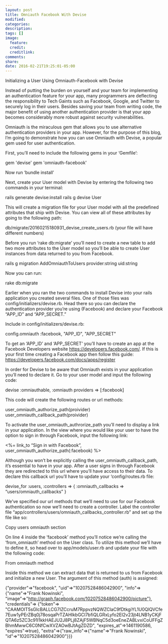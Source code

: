 ```yaml
---
layout: post
title: Omniauth Facebook With Devise
modified:
categories:
description:
tags: []
image:
  feature:
  credit:
  creditlink:
comments:
share:
date: 2016-02-21T19:25:01-05:00
---
```

Initializing a User Using Omniauth-Facebook with Devise


Instead of putting the burden on yourself and your team for implementing an authentication feature for your app, many programmers are deflecting the responsibility to Tech Gaints such as Facebook, Google, and Twitter to securely log in their users. Besides saving your team from writing code, the major benefit of using another authentication provider is that your app becomes considerably more robust against security vulnerabilities.

Omniauth is the miraculous gem that allows you to use alternative authentication providers in your app. However, for the purpose of this blog, I’m going to demonstrate how you can use Omniauth with Devise, a popular gem used for user authentication.

First, you’ll need to include the following gems in your ‘Gemfile’:

gem 'devise'
gem 'omniauth-facebook'

Now run ‘bundle install’

Next, create your User model with Devise by entering the following two commands in your terminal:

rails generate devise:install
rails g devise User

This will create a migration file for your User model with all the predefined attributes that ship with Devise. You can view all of these attributes by going to the following path:

db/migrate/20160215180931_devise_create_users.rb
(your file will have different numbers)

Before you run ‘rake db:migrate’ you’ll need to create a new table to add two more attributes to the User model so you’ll be able to create User instances from data returned to you from Facebook.

rails g migration AddOmniauthToUsers provider:string uid:string

Now you can run:

rake db:migrate

Earlier when you ran the two commands to install Devise into your rails application you created several files. One of those files was config/initializers/devise.rb. Head there so you can declare the authentication provider you’re using (Facebook) and declare your Facebook “APP_ID” and “APP_SECRET.”

Include in config/initializers/devise.rb:

config.omniauth :facebook, "APP_ID", "APP_SECRET"

To get an ‘APP_ID’ and ‘APP_SECRET’  you’ll have to create an app at the Facebook Developers website https://developers.facebook.com/. If this is your first time creating a Facebook app then follow this guide: https://developers.facebook.com/docs/apps/register

In order for Devise to be aware that Omniauth exists in your application you’ll need to declare it. Go to your user model and input the following code:

devise :omniauthable, :omniauth providers => [:facebook]

This code will create the following routes or url methods:

  user_omniauth_authorize_path(proivider)
user_omniauth_callback_path(proivider)

To activate the user_omniauth_authrorize_path you’ll need to display a link in your application. In the view where you would like your user to have the option to sign in through Facebook, input the following link:

<%= link_to “Sign in with Facebook”, user_omniauth_authorize_path(:facebook) %>

Although you won’t be explicitly calling the user_omniauth_callback_path, it’s essential to have in your app. After a user signs in through Facebook they are redirected to this url where you’ll have access to their data. To declare this callback url you’ll have to update your ‘config/routes.rb file:

devise_for :users, :controllers => { :omniauth_callbacks => “users/omniauth_callbacks” }

We’ve specified our url methods that we’ll need to use for our Facebook authentication so now we’ll need to create a controller. Label the controller file “app/controllers/users/omniauth_callbacks_controller.rb” and set up the file like so:

Copy users omniauth section

On line 4 inside the ‘facebook’ method you’ll notice we’re calling the ‘from_omniauth’ method on the User class. To utilize this method we’ll have to define it, so head over to app/models/user.rb and update your file with the following code:

From omniauth method

Inside this method we can extract data that is returned to us from Facebook and initialize a new User. The argument of this method (auth) is assigned:

{"provider"=>"facebook",
 "uid"=>"10207528486042900",
 "info"=>{"name"=>"Frank Nowinski", "image"=>"http://graph.facebook.com/10207528486042900/picture"},
 "credentials"=>
  {"token"=>
    "CAAMOIT5sGIcBALLCG7IZCcruM7RppvzNQWZClaC9fDtkgiYL1U0QlQVCfe7Euw1yPErZBq0j78osqaPrTZAHIkbGCl7bfiQLGRxLyfo2EI2v23jt4LNB1yCKjFQTA6z5ZC3c91l1kkHAEJU2J8PLj8ZAjF5WBNqC5d3oeEneZABLvxiCoUFFgZBhmMwwC6C0NfCwXVZAOwBJtAgZDZD",
   "expires_at"=>1461190586,
   "expires"=>true},
 "extra"=>{"raw_info"=>{"name"=>"Frank Nowinski", "id"=>"10207528486042900"}}}
